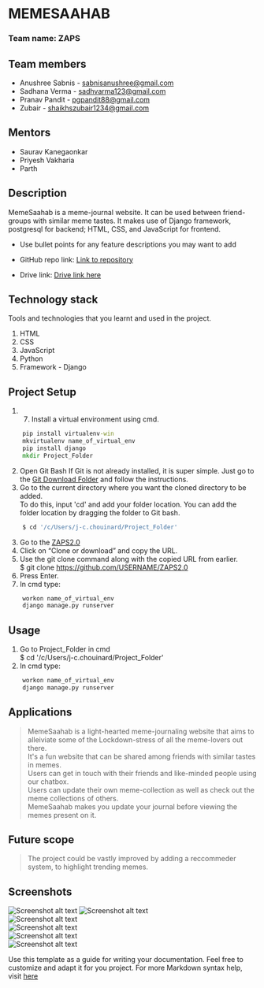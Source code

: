 # MEMESAAHAB

### Team name: ZAPS

## Team members
* Anushree Sabnis - sabnisanushree@gmail.com
* Sadhana Verma - sadhvarma123@gmail.com
* Pranav Pandit - pgpandit88@gmail.com
* Zubair - shaikhszubair1234@gmail.com

## Mentors
* Saurav Kanegaonkar
* Priyesh Vakharia
* Parth

## Description
MemeSaahab is a meme-journal website. It can be used between friend-groups with similar meme tastes. It makes use of Django framework, postgresql for backend; HTML, CSS, and JavaScript for frontend.

* Use bullet points for any feature descriptions you may want to add

* GitHub repo link: [Link to repository](https://github.com/MOLOCH-dev/ZAPS2.0)
* Drive link: [Drive link here](https://drive.google.com/drive/folders/1ffdE_W2S8LjOrxG5fzDHayzsEZmGaYNA?usp=sharing)


## Technology stack

Tools and technologies that you learnt and used in the project.

1. HTML
2. CSS
3. JavaScript
4. Python
5. Framework - Django

## Project Setup
1. 7. Install a virtual environment using cmd.  
```cmd
    pip install virtualenv-win    
    mkvirtualenv name_of_virtual_env  
    pip install django  
    mkdir Project_Folder  
```    
2. Open Git Bash
If Git is not already installed, it is super simple. Just go to the [Git Download Folder](https://git-scm.com/downloads) and follow the instructions.  
2. Go to the current directory where you want the cloned directory to be added.  
To do this, input 'cd' and add your folder location. You can add the folder location by dragging the folder to Git bash.  
```bash
    $ cd '/c/Users/j-c.chouinard/Project_Folder'  
```
 
3. Go to the [ZAPS2.0](https://github.com/MOLOCH-dev/ZAPS2.0)  
4. Click on “Clone or download” and copy the URL.  
5. Use the git clone command along with the copied URL from earlier.  
    $ git clone https://github.com/USERNAME/ZAPS2.0   
6. Press Enter.  
7. In cmd type:
```cmd
    workon name_of_virtual_env  
    django manage.py runserver  
```

   
## Usage
1. Go to Project_Folder in cmd  
    $ cd '/c/Users/j-c.chouinard/Project_Folder'  
2. In cmd type:
```cmd
    workon name_of_virtual_env  
    django manage.py runserver 
```

## Applications
>MemeSaahab is a light-hearted meme-journaling website that aims to alleiviate some of the Lockdown-stress of all the meme-lovers out there.  
>It's a fun website that can be shared among friends with similar tastes in memes.  
>Users can get in touch with their friends and like-minded people using our chatbox.  
>Users can update their own meme-collection as well as check out the meme collections of others.  
>MemeSaahab makes you update your journal before viewing the memes present on it.  

## Future scope
>The project could be vastly improved by adding a reccommeder system, to highlight trending memes.  

## Screenshots


![Screenshot alt text](https://drive.google.com/file/d/1IlnZqtlYWhKEI9oCLlDqGaHNSvmSXTNA/view?usp=sharing "Here is a screenshot")
![Screenshot alt text](https://drive.google.com/file/d/1xVloIix_cAGwH7rB6zMgQzGf3gCIBrtL/view?usp=sharing "Here is a screenshot")  
![Screenshot alt text](https://drive.google.com/file/d/1cOsgoaW1UoyP1jYNVx8ZmFYSArVshIcc/view?usp=sharing "Here is a screenshot")  
![Screenshot alt text]( https://drive.google.com/file/d/1sUhkWXHc51roOVOFAoJiHY99Qu6dH2eu/view?usp=sharing "Here is a screenshot")  
![Screenshot alt text](https://drive.google.com/file/d/1ZBJQ-z-FvwKwrW_g0bU2v4AGBrx--NK4/view?usp=sharing "Here is a screenshot")  
![Screenshot alt text](https://drive.google.com/file/d/1MQwBEpUPZxscW9C-q4Wysc2G77oE7_0Z/view?usp=sharing "Here is a screenshot")  


Use this template as a guide for writing your documentation. Feel free to customize and adapt it for you project.
For more Markdown syntax help, visit [here](https://www.markdownguide.org/basic-syntax/)



